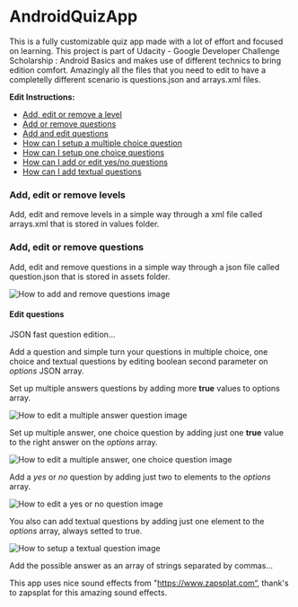# AndroidQuizApp
This is a fully customizable quiz app made with a lot of effort and focused on learning.
This project is part of Udacity - Google Developer Challenge Scholarship : Android Basics and makes use of different technics to bring edition comfort. Amazingly all the files that you need to edit to have a completelly different scenario is questions.json and arrays.xml files. 

**Edit Instructions:**


<ul>
    <li><a href="#add_edit_or_remove_levels" title="How to add, edit or remove a level">Add, edit or remove a level</a></li>
    <li><a href="#add_edit_or_remove_questions" title="How to add, edit or remove a question">Add or remove questions</a></li>
    <li><a href="#edit_questions" title="How to edit a question">Add and edit questions</a></li>
    <li><a href="#setup_multiple_choice_question" title="How to add or edit a multiple choice question">How can I setup a multiple choice question</a></li>
    <li><a href="#setup_one_choice_question" title="How to add or edit one choice questions">How can I setup one choice questions</a></li>
    <li><a href="#setup_yes_or_no_question" title="How to add or edit yes/no questions">How can I add or edit yes/no questions</a></li>
    <li><a href="#setup_textual_question" title="How to add textual questions">How can I add textual questions</a></li>
</ul>

<h3 name="add_edit_or_remove_levels">Add, edit or remove levels</h3>
<p>Add, edit and remove levels in a simple way through a xml file called arrays.xml that is stored in values folder.</p>

<h3 name="add_edit_or_remove_questions">Add, edit or remove questions</h3>
<p>Add, edit and remove questions in a simple way through a json file called question.json that is stored in assets folder.</p>

<img src="https://github.com/FabioGouveia/AndroidQuizApp/blob/master/images/edition/JSONQuestionsFilePath.PNG" alt="How to add and remove questions image" title="How to add and remove questions" />


<h4 name="edit_questions">Edit questions</h4>

<p>JSON fast question edition...<p>
<p>Add a question and simple turn your questions in multiple choice, one choice and textual questions by editing boolean second parameter on <i>options</i> JSON array.</p>

<p name="setup_multiple_choice_question">Set up multiple answers questions by adding more <b>true</b> values to options array.</p>
<img src="https://github.com/FabioGouveia/AndroidQuizApp/blob/master/images/edition/EditMultipleAnswerQuestions.PNG" alt="How to edit a multiple answer question image" title="How to edit a multiple answer question" />


<p name="setup_one_choice_question">Set up multiple answer, one choice question by adding just one <b>true</b> value to the right answer on the <i>options</i> array.</p>
<img src="https://github.com/FabioGouveia/AndroidQuizApp/blob/master/images/edition/OneChoiceMultipleAnswers.PNG" alt="How to edit a multiple answer, one choice question image" title="How to edit a multiple answer, one choice question" />


<p name="setup_yes_or_no_question">Add a <i>yes</i> or <i>no</i> question by adding just two to elements to the <i>options</i> array.</p>
<img src="https://github.com/FabioGouveia/AndroidQuizApp/blob/master/images/edition/YesOrNoQuestion.PNG" alt="How to edit a yes or no question image" title="How to edit or add a yes or no question" />


<p name="setup_textual_question">You also can add textual questions by adding just one element to the <i>options</i> array, always setted to true.</p>
<img src="https://github.com/FabioGouveia/AndroidQuizApp/blob/master/images/edition/TextualQuestionEdition.PNG" alt="How to setup a textual question image" title="How to add a textual question" />
<p>Add the possible answer as an array of strings separated by commas...</p>

This app uses nice sound effects from "https://www.zapsplat.com“, thank's to zapsplat for this amazing
sound effects.